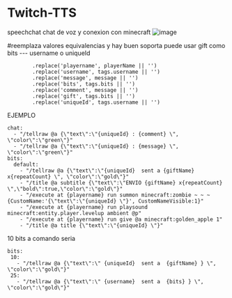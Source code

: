# Twitch-TTS
speechchat chat de voz y conexion con minecraft
![image](https://github.com/nglmercer/Twitch-MineTTS/assets/128845117/3ea9f9d0-153b-4e59-8751-31447ea91470)

#reemplaza valores
equivalencias y hay buen soporta puede usar gift como bits --- username o uniqueId
```
        .replace('playername', playerName || '')
        .replace('username', tags.username || '')
        .replace('message', message || '')
        .replace('bits', tags.bits || '')
        .replace('comment', message || '')
        .replace('gift', tags.bits || '')
        .replace('uniqueId', tags.username || '')
```
EJEMPLO
```
chat:
  - "/tellraw @a {\"text\":\"{uniqueId} : {comment} \", \"color\":\"green\"}"
  - "/tellraw @a {\"text\":\"{uniqueId} : {message} \", \"color\":\"green\"}"
bits:
  default:
    - "/tellraw @a {\"text\":\"{uniqueId}  sent a {giftName} x{repeatCount} \", \"color\":\"gold\"}"
    - "/title @a subtitle {\"text\":\"ENVIO {giftName} x{repeatCount} \",\"bold\":true,\"color\":\"gold\"}"
    - "/execute at {playername} run summon minecraft:zombie ~ ~ ~ {CustomName:'{\"text\":\"{uniqueId} \"}', CustomNameVisible:1}"
    - "/execute at {playername} run playsound minecraft:entity.player.levelup ambient @p"
    - "/execute at {playername} run give @a minecraft:golden_apple 1"
    - "/title @a title {\"text\":\"{uniqueId} \"}"
```
10 bits a comando seria 
```
bits:
 10:
   - "/tellraw @a {\"text\":\" {uniqueId}  sent a  {giftName} } \", \"color\":\"gold\"}"
 25:
   - "/tellraw @a {\"text\":\" {username}  sent a  {bits} } \", \"color\":\"gold\"}"
